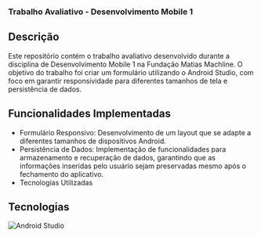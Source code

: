 ### Trabalho Avaliativo - Desenvolvimento Mobile 1
## Descrição
Este repositório contém o trabalho avaliativo desenvolvido durante a disciplina de Desenvolvimento Mobile 1 na Fundação Matias Machline. O objetivo do trabalho foi criar um formulário utilizando o Android Studio, com foco em garantir responsividade para diferentes tamanhos de tela e persistência de dados.

## Funcionalidades Implementadas
- Formulário Responsivo: Desenvolvimento de um layout que se adapte a diferentes tamanhos de dispositivos Android.
- Persistência de Dados: Implementação de funcionalidades para armazenamento e recuperação de dados, garantindo que as informações inseridas pelo usuário sejam preservadas mesmo após o fechamento do aplicativo.
- Tecnologias Utilizadas

## Tecnologias 
![Android Studio](https://img.shields.io/badge/Android-3DDC84?style=for-the-badge&logo=android&logoColor=white)

